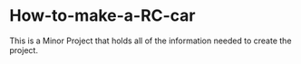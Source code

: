 # How-to-make-a-RC-car
This is a Minor Project that holds all of the information needed to create the project.
